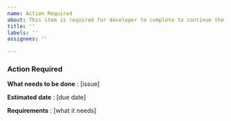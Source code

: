 ```yaml
---
name: Action Required
about: This item is required for developer to complete to continue the project.
title: ''
labels: ''
assignees: ''

---
```


### Action Required
**What needs to be done** : [issue]

**Estimated date** : [due date]

**Requirements** : [what it needs]
